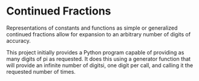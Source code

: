 # Continued Fractions

Representations of constants and functions as simple or generalized continued
fractions allow for expansion to an arbitrary number of digits of accuracy.

This project initially provides a Python program capable of providing as many
digits of pi as requested. It does this using a generator function that will
provide an infinite number of digitsi, one digit per call, and calling it the
requested number of times.
